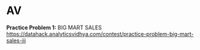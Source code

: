 # AV

**Practice Problem 1:** BIG MART SALES
https://datahack.analyticsvidhya.com/contest/practice-problem-big-mart-sales-iii

